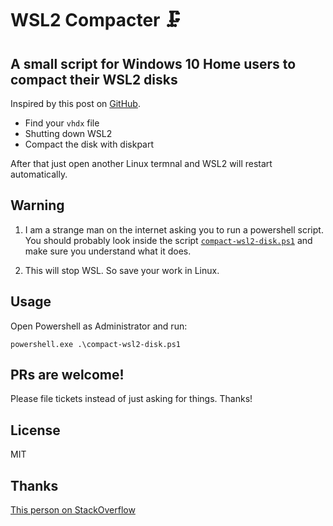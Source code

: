 # WSL2 Compacter 🗜

## A small script for Windows 10 Home users to compact their WSL2 disks

Inspired by this post on [GitHub](https://github.com/microsoft/WSL/issues/4699#issuecomment-627133168).

 - Find your `vhdx` file 
 - Shutting down WSL2
 - Compact the disk with diskpart
 
After that just open another Linux termnal and WSL2 will restart automatically.

## Warning

1. I am a strange man on the internet asking you to run a powershell script. You should probably look inside the script [`compact-wsl2-disk.ps1`](compact-wsl2-disk.ps1) and make sure you understand what it does.

2. This will stop WSL. So save your work in Linux.

## Usage

Open Powershell as Administrator and run:

`powershell.exe .\compact-wsl2-disk.ps1`

## PRs are welcome!

Please file tickets instead of just asking for things. Thanks!

## License

MIT

## Thanks

[This person on StackOverflow](https://stackoverflow.com/questions/64772243/can-diskpart-take-command-line-parameters-or-can-i-fake-them-with-powershell)
